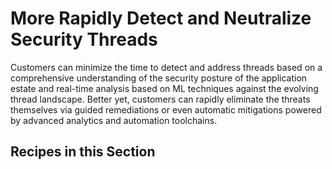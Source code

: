# More Rapidly Detect and Neutralize Security Threads

Customers can minimize the time to detect and address threads based on a comprehensive understanding of the security posture of the application estate and real-time analysis based on ML techniques against the evolving thread landscape.
Better yet, customers can rapidly eliminate the threats themselves via guided remediations or even automatic mitigations powered by advanced analytics and automation toolchains.

## Recipes in this Section
